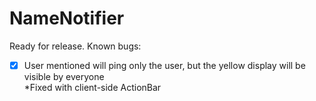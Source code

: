 # NameNotifier

Ready for release. Known bugs:    
- [x] User mentioned will ping only the user, but the yellow display will be visible by everyone    
*Fixed with client-side ActionBar
